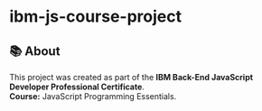 # ibm-js-course-project

## 📚 About

This project was created as part of the **IBM Back-End JavaScript Developer Professional Certificate**.  
**Course:** JavaScript Programming Essentials.
